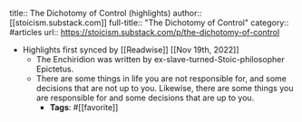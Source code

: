 title:: The Dichotomy of Control (highlights)
author:: [[stoicism.substack.com]]
full-title:: "The Dichotomy of Control"
category:: #articles
url:: https://stoicism.substack.com/p/the-dichotomy-of-control

- Highlights first synced by [[Readwise]] [[Nov 19th, 2022]]
	- The Enchiridion was written by ex-slave-turned-Stoic-philosopher Epictetus.
	- There are some things in life you are not responsible for, and some decisions that are not up to you. Likewise, there are some things you are responsible for and some decisions that are up to you.
		- **Tags**: #[[favorite]]